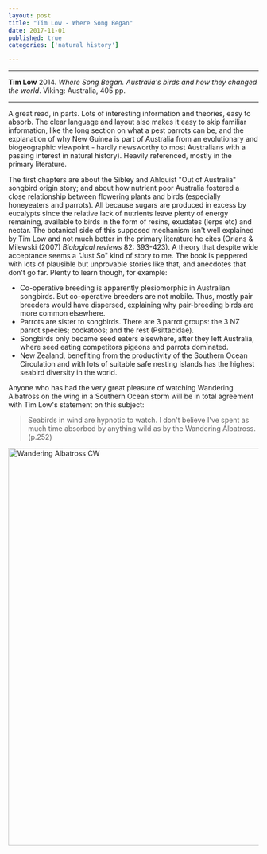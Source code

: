 ```yaml
---
layout: post
title: "Tim Low - Where Song Began"
date: 2017-11-01
published: true
categories: ['natural history']

---
```



***
<b>Tim Low</b> 2014. _Where Song Began. Australia's birds and how they changed the world_. Viking: Australia, 405 pp.

***
<img align="right" src="https://www.timlow.com/images/birdbook/Where_Song_Began_for_website.jpg" alt="">  
A great read, in parts.  Lots of interesting information and theories, easy to absorb.  The clear language and layout also makes it easy to skip familiar information, like the long section on what a pest parrots can be, and the explanation of why New Guinea is part of Australia from an evolutionary and biogeographic viewpoint - hardly newsworthy to most Australians with a passing interest in natural history).  Heavily referenced, mostly in the primary literature. 

The first chapters are about the Sibley and Ahlquist "Out of Australia" songbird origin story; and about how nutrient poor Australia fostered a close relationship between flowering plants and birds (especially honeyeaters and parrots).  All because sugars are produced in excess by eucalypts since the relative lack of nutrients leave plenty of energy remaining, available to birds in the form of resins, exudates (lerps etc) and nectar.  The botanical side of this supposed mechanism isn't well explained by Tim Low and not much better in the primary literature he cites (Orians & Milewski (2007) _Biological reviews_ 82: 393-423).  A theory that despite wide acceptance seems a "Just So" kind of story to me.  The book is peppered with lots of plausible but unprovable stories like that, and anecdotes that don't go far.  Plenty to learn though, for example:
 
- Co-operative breeding is apparently plesiomorphic in Australian songbirds. But co-operative breeders are not mobile. Thus, mostly pair breeders would have dispersed, explaining why pair-breeding birds are more common elsewhere.
- Parrots are sister to songbirds.  There are 3 parrot groups: the 3 NZ parrot species; cockatoos; and the rest (Psittacidae). 
- Songbirds only became seed eaters elsewhere, after they left Australia, where seed eating competitors pigeons and parrots dominated.
- New Zealand, benefiting from the productivity of the Southern Ocean Circulation and with lots of suitable safe nesting islands has the highest seabird diversity in the world.

Anyone who has had the very great pleasure of watching Wandering Albatross on the wing in a Southern Ocean storm will be in total agreement with Tim Low's statement on this subject:

> Seabirds in wind are hypnotic to watch.  I don't believe I've spent as much time absorbed by anything wild as by the Wandering Albatross. (p.252)

<a title="By 3HEADEDDOG (Own work) [CC BY-SA 3.0 (https://creativecommons.org/licenses/by-sa/3.0) or GFDL (http://www.gnu.org/copyleft/fdl.html)], via Wikimedia Commons" href="https://upload.wikimedia.org/wikipedia/commons/4/4c/Wandering_Albatross_CW.jpg"><img width="800" alt="Wandering Albatross CW" src="https://upload.wikimedia.org/wikipedia/commons/thumb/4/4c/Wandering_Albatross_CW.jpg/1024px-Wandering_Albatross_CW.jpg"/></a>
